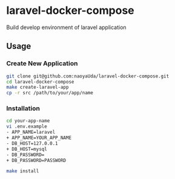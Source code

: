 # laravel-docker-compose
Build develop environment of laravel  application

## Usage

### Create New Application

```bash
git clone git@github.com:naoyaUda/laravel-docker-compose.git
cd laravel-docker-compose
make create-laravel-app
cp -r src /path/to/your/app/name
```

### Installation

```bash
cd your-app-name
vi .env.example
- APP_NAME=laravel
+ APP_NAME=YOUR_APP_NAME
- DB_HOST=127.0.0.1
+ DB_HOST=mysql
- DB_PASSWORD=
+ DB_PASSWORD=PASSWORD

make install
```
